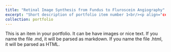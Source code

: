```yaml
---
title: "Retinal Image Synthesis from Fundus to Fluroscein Angiography"
excerpt: "Short description of portfolio item number 1<br/><p align="center"><img src='/images/icpr.png' alt="drawing" width="200"></p>"
collection: portfolio
---
```


This is an item in your portfolio. It can be have images or nice text. If you name the file .md, it will be parsed as markdown. If you name the file .html, it will be parsed as HTML. 
